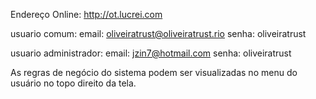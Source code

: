 
Endereço Online: http://ot.lucrei.com

usuario comum: 
email:	oliveiratrust@oliveiratrust.rio
senha:	oliveiratrust

usuario administrador:
email:	jzin7@hotmail.com
senha:	oliveiratrust

As regras de negócio do sistema podem ser visualizadas no menu do usuário no topo direito da tela.